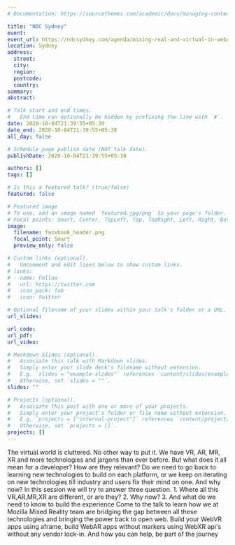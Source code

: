 ```yaml
---
# Documentation: https://sourcethemes.com/academic/docs/managing-content/

title: "NDC Sydney"
event:
event_url: https://ndcsydney.com/agenda/mixing-real-and-virtual-in-webxr-virtual-and-mixed-reality-for-everyone-0q49/0t1yjkxmraq
location: Sydney
address:
  street:
  city:
  region:
  postcode:
  country:
summary:
abstract:

# Talk start and end times.
#   End time can optionally be hidden by prefixing the line with `#`.
date: 2020-10-04T21:39:55+05:30
date_end: 2020-10-04T21:39:55+05:30
all_day: false

# Schedule page publish date (NOT talk date).
publishDate: 2020-10-04T21:39:55+05:30

authors: []
tags: []

# Is this a featured talk? (true/false)
featured: false

# Featured image
# To use, add an image named `featured.jpg/png` to your page's folder. 
# Focal points: Smart, Center, TopLeft, Top, TopRight, Left, Right, BottomLeft, Bottom, BottomRight.
image:
  filename: facebook_header.png
  focal_point: Smart
  preview_only: false

# Custom links (optional).
#   Uncomment and edit lines below to show custom links.
# links:
# - name: Follow
#   url: https://twitter.com
#   icon_pack: fab
#   icon: twitter

# Optional filename of your slides within your talk's folder or a URL.
url_slides:

url_code:
url_pdf:
url_video:

# Markdown Slides (optional).
#   Associate this talk with Markdown slides.
#   Simply enter your slide deck's filename without extension.
#   E.g. `slides = "example-slides"` references `content/slides/example-slides.md`.
#   Otherwise, set `slides = ""`.
slides: ""

# Projects (optional).
#   Associate this post with one or more of your projects.
#   Simply enter your project's folder or file name without extension.
#   E.g. `projects = ["internal-project"]` references `content/project/deep-learning/index.md`.
#   Otherwise, set `projects = []`.
projects: []
---
```

The virtual world is cluttered. No other way to put it. We have VR, AR, MR, XR and more technologies and jargons than ever before. But what does it all mean for a developer? How are they relevant? Do we need to go back to learning new technologies to build on each platform, or we keep on iterating on new technologies till industry and users fix their mind on one. And why now? In this session we will try to answer three question. 1. Where all this VR,AR,MR,XR are different, or are they? 2. Why now? 3. And what do we need to know to build the experience Come to the talk to learn how we at Mozilla Mixed Reality team are bridging the gap between all these technologies and bringing the power back to open web. Build your WebVR apps using aframe, build WebAR apps without markers using WebXR api's without any vendor lock-in. And how you can help, be part of the journey